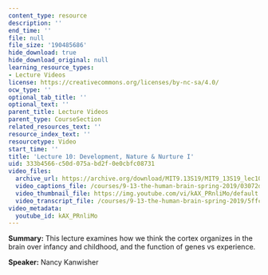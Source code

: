 ```yaml
---
content_type: resource
description: ''
end_time: ''
file: null
file_size: '190485686'
hide_download: true
hide_download_original: null
learning_resource_types:
- Lecture Videos
license: https://creativecommons.org/licenses/by-nc-sa/4.0/
ocw_type: ''
optional_tab_title: ''
optional_text: ''
parent_title: Lecture Videos
parent_type: CourseSection
related_resources_text: ''
resource_index_text: ''
resourcetype: Video
start_time: ''
title: 'Lecture 10: Development, Nature & Nurture I'
uid: 333b4566-c50d-075a-bd2f-0e0cbfc08731
video_files:
  archive_url: https://archive.org/download/MIT9.13S19/MIT9_13S19_lec10_300k.mp4
  video_captions_file: /courses/9-13-the-human-brain-spring-2019/03072d1fb8eb59608dd7ef23db369646_kAX_PRnliMo.vtt
  video_thumbnail_file: https://img.youtube.com/vi/kAX_PRnliMo/default.jpg
  video_transcript_file: /courses/9-13-the-human-brain-spring-2019/5ffc57384bb9d8381d158d74de03812c_kAX_PRnliMo.pdf
video_metadata:
  youtube_id: kAX_PRnliMo
---
```


**Summary:** This lecture examines how we think the cortex organizes in the brain over infancy and childhood, and the function of genes vs experience.

**Speaker:** Nancy Kanwisher

